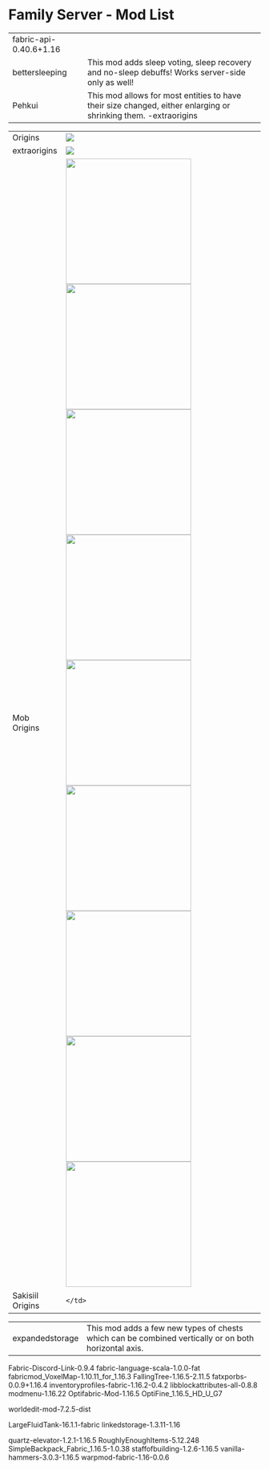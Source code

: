 # Family Server - Mod List




<table>
  
  
  <tr>
    <td>fabric-api-0.40.6+1.16</td>
    <td></td>
  </tr>  
  <tr>
    <td>bettersleeping</td>
    <td>This mod adds sleep voting, sleep recovery and no-sleep debuffs! Works server-side only as well!</td>
  </tr>  
  <tr>
    <td>Pehkui</td>
    <td>This mod allows for most entities to have their size changed, either enlarging or shrinking them.
      -extraorigins
    </td>
  </tr>

</table>

<table>
  
  <tr>
    <td>Origins</td>
    <td><img src="https://github.com/flashkid10/Family_Server_Mod_List/blob/main/ref/origins.png"></td>
  </tr>
  <tr>
    <td>extraorigins</td>
    <td><img src="https://github.com/flashkid10/Family_Server_Mod_List/blob/main/ref/extraorigins.png"></td>
  </tr>
  
  <tr>
    <td>Mob Origins</td>
    <td>
      <img width="250" src="https://github.com/flashkid10/Family_Server_Mod_List/blob/main/ref/mo-slime.png">
      <img width="250" src="https://github.com/flashkid10/Family_Server_Mod_List/blob/main/ref/mo-strider.png">
      <img width="250" src="https://github.com/flashkid10/Family_Server_Mod_List/blob/main/ref/mo-guardian.png">
      <img width="250" src="https://github.com/flashkid10/Family_Server_Mod_List/blob/main/ref/mo-evoker.png">
      <img width="250" src="https://github.com/flashkid10/Family_Server_Mod_List/blob/main/ref/mo-wolf.png">
      <img width="250" src="https://github.com/flashkid10/Family_Server_Mod_List/blob/main/ref/mo-snow_golem.png">
      <img width="250" src="https://github.com/flashkid10/Family_Server_Mod_List/blob/main/ref/mo-witch.png">
      <img width="250" src="https://github.com/flashkid10/Family_Server_Mod_List/blob/main/ref/mo-bee.png">
      <img width="250" src="https://github.com/flashkid10/Family_Server_Mod_List/blob/main/ref/mo-fox.png">
    </td>
  </tr>
  
  <tr>
    <td>Sakisiil Origins</td>
    <td>
    
    </td>
  </tr>
  
</table>

<table>
  <tr>
    <td>expandedstorage</td>
    <td>This mod adds a few new types of chests which can be combined vertically or on both horizontal axis.</td>
  </tr>  
</table>




Fabric-Discord-Link-0.9.4
fabric-language-scala-1.0.0-fat
fabricmod_VoxelMap-1.10.11_for_1.16.3
FallingTree-1.16.5-2.11.5
fatxporbs-0.0.9+1.16.4
inventoryprofiles-fabric-1.16.2-0.4.2
libblockattributes-all-0.8.8
modmenu-1.16.22
Optifabric-Mod-1.16.5
OptiFine_1.16.5_HD_U_G7

worldedit-mod-7.2.5-dist


LargeFluidTank-16.1.1-fabric
linkedstorage-1.3.11-1.16

quartz-elevator-1.2.1-1.16.5
RoughlyEnoughItems-5.12.248
SimpleBackpack_Fabric_1.16.5-1.0.38
staffofbuilding-1.2.6-1.16.5
vanilla-hammers-3.0.3-1.16.5
warpmod-fabric-1.16-0.0.6

